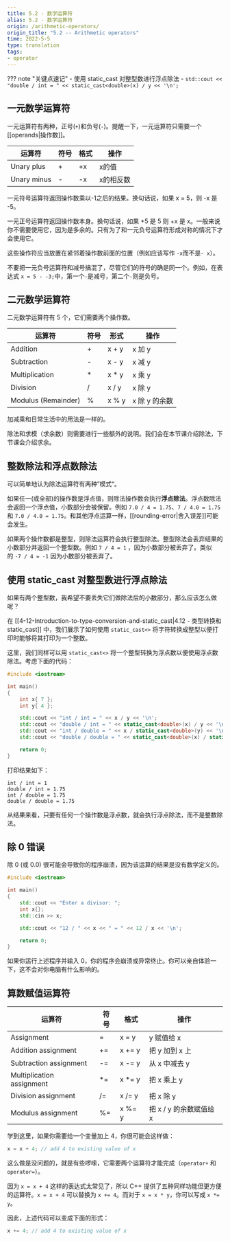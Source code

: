 ```yaml
---
title: 5.2 - 数学运算符
alias: 5.2 - 数学运算符
origin: /arithmetic-operators/
origin_title: "5.2 -- Arithmetic operators"
time: 2022-5-5
type: translation
tags:
- operator
---
```


??? note "关键点速记"
	- 使用 static_cast 对整型数进行浮点除法
		- `std::cout << "double / int = " << static_cast<double>(x) / y << '\n';`

## 一元数学运算符

一元运算符有两种，正号(`+`)和负号(`-`)。提醒一下，一元运算符只需要一个[[operands|操作数]]。

|运算符	|符号	|格式	|操作|
|---|---|---|---|
|Unary plus	|+	|+x	| x的值 |
|Unary minus	|-	|-x	|x的相反数|


一元符号运算符返回操作数乘以-1之后的结果。换句话说，如果 x = 5，则 -x 是 -5。

一元正号运算符返回操作数本身。换句话说，如果 +5 是 5 则 +x 是 x。一般来说你不需要使用它，因为是多余的。只有为了和一元负号运算符形成对称的情况下才会使用它。

这些操作符应当放置在紧邻着操作数前面的位置（例如应该写作 `-x`而不是`- x`）。

不要把一元负号运算符和减号搞混了，尽管它们的符号的确是同一个。例如，在表达式 `x = 5 - -3;`中，第一个`-`是减号，第二个`-`则是负号。

## 二元数学运算符

 二元数学运算符有 5 个，它们需要两个操作数。
 
|运算符	|符号	|形式	|操作|
|---|---|---|---|
|Addition	|+	|x + y	|x 加 y|
|Subtraction	|-	|x - y	|x 减 y|
|Multiplication	|*	|x * y	|x 乘 y|
|Division	|/	|x / y	|x 除 y|
|Modulus (Remainder)	|%	|x % y	|x 除 y 的余数|

加减乘和日常生活中的用法是一样的。

除法和求模（求余数）则需要进行一些额外的说明。我们会在本节课介绍除法，下节课会介绍求余。

## 整数除法和浮点数除法

可以简单地认为除法运算符有两种”模式“。

如果任一(或全部)的操作数是浮点值，则除法操作数会执行**浮点除法**。浮点数除法会返回一个浮点值，小数部分会被保留。例如 `7.0 / 4 = 1.75`、`7 / 4.0 = 1.75` 和 `7.0 / 4.0 = 1.75`。和其他浮点运算一样，[[rounding-error|舍入误差]]可能会发生。

如果两个操作数都是整型，则除法运算符会执行整型除法。整型除法会丢弃结果的小数部分并返回一个整型数。例如 `7 / 4 = 1` ，因为小数部分被丢弃了。类似的 `-7 / 4 = -1` 因为小数部分被丢弃了。

## 使用 static_cast 对整型数进行浮点除法

如果有两个整型数，我希望不要丢失它们做除法后的小数部分，那么应该怎么做呢？

在 [[4-12-Introduction-to-type-conversion-and-static_cast|4.12 - 类型转换和 static_cast]] 中，我们展示了如何使用 `static_cast<>` 将字符转换成整型以便打印时能够将其打印为一个整数。

这里，我们同样可以用 `static_cast<>` 将一个整型转换为浮点数以便使用浮点数除法。考虑下面的代码：

```cpp
#include <iostream>

int main()
{
    int x{ 7 };
    int y{ 4 };

    std::cout << "int / int = " << x / y << '\n';
    std::cout << "double / int = " << static_cast<double>(x) / y << '\n';
    std::cout << "int / double = " << x / static_cast<double>(y) << '\n';
    std::cout << "double / double = " << static_cast<double>(x) / static_cast<double>(y) << '\n';

    return 0;
}
```

打印结果如下：

```
int / int = 1
double / int = 1.75
int / double = 1.75
double / double = 1.75
```

从结果来看，只要有任何一个操作数是浮点数，就会执行浮点除法，而不是整数除法。 

## 除 0 错误

除 0 (或 0.0) 很可能会导致你的程序崩溃，因为该运算的结果是没有数学定义的。


```cpp
#include <iostream>

int main()
{
	std::cout << "Enter a divisor: ";
	int x{};
	std::cin >> x;

	std::cout << "12 / " << x << " = " << 12 / x << '\n';

	return 0;
}
```


如果你运行上述程序并输入 0，你的程序会崩溃或异常终止。你可以亲自体验一下，这不会对你电脑有什么影响的。

## 算数赋值运算符

|运算符	|符号	|格式	|操作|
|---|---|---|---|
|Assignment	|=	|x = y	|y 赋值给 x|
|Addition assignment	|+=	|x += y	|把 y 加到 x 上|
|Subtraction assignment	|-=	|x -= y	|从 x 中减去 y|
|Multiplication assignment	|\*=	| x \*= y	| 把 x 乘上 y|
|Division assignment	| /=	| x /= y	| 把 x 除 y|
|Modulus assignment	| %=	|x %= y	|把 x / y 的余数赋值给 x|

学到这里，如果你需要给一个变量加上 4，你很可能会这样做：

```cpp
x = x + 4; // add 4 to existing value of x
```

这么做是没问题的，就是有些啰嗦，它需要两个运算符才能完成（`operator+` 和 `operator=`）。

因为 `x = x + 4` 这样的表达式太常见了，所以 C++ 提供了五种同样功能但更方便的运算符。`x = x + 4` 可以替换为 `x += 4`。而对于 `x = x * y`，你可以写成 `x *= y`。

因此，上述代码可以变成下面的形式：

```cpp
x += 4; // add 4 to existing value of x
```